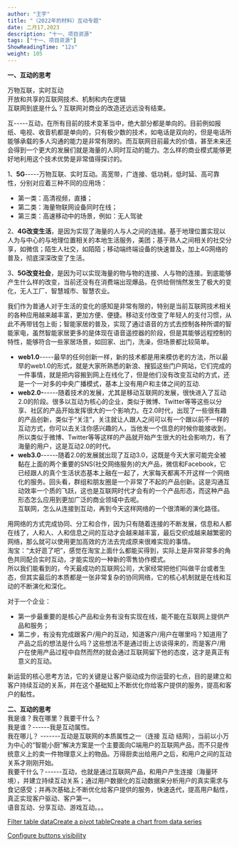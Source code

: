 ```yaml
---
author: "王宇"
title: "（2022年的材料）互动专题"
date: 二月17,2023
description: "十一、项目资源"
tags: ["十一、项目资源"]
ShowReadingTime: "12s"
weight: 105
---
```

**一、互动的思考**

万物互联，实时互动  
开放和共享的互联网技术、机制和内在逻辑  
互联网到底是什么？互联网对商业的改造还远远没有结束。

互-----互动，在所有目前的技术变革当中，绝大部分都是单向的。目前例如报纸、电视、收音机都是单向的，只有极少数的技术，如电话是双向的，但是电话所能够承载的多人沟通的能力是非常有限的。而互联网目前最大的价值，甚至未来还会得到一个更大的发展们就是海量的人同时互动的能力。怎么样的商业模式能够更好地利用这个技术优势是非常值得探讨的。

1、**5G**\-----万物互联、实时互动。高宽带，广连接、低功耗，低时延、高可靠性，分别对应着三种不同的应用场：

*   第一类：高清视频，直播；
*   第二类：海量物联网设备同时在线；
*   第三类：高速移动中的场景，例如：无人驾驶

2、**4G改变生活**，是因为实现了海量的人与人之间的连接。基于地理位置实现以人为与中心的与地理位置相关的本地生活服务，美团；基于熟人之间相关的社交分享，如微信；陌生人社交，如陌陌；移动端终端设备的快速普及，加上4G网络的普及，彻底深深改变了生活。

3、**5G改变社会**，是因为可以实现海量的物与物的连接、人与物的连接。到底能够产生什么样的改变，当前还没有在消费端出现爆品，在供给侧悄然发生了极大的变化，无人工厂、智慧城市、智慧农业。

我们作为普通人对于生活的变化的感知是非常有限的，特别是当前互联网技术相关的各种应用越来越丰富，更加方便、便捷。移动支付改变了年轻人的支付习惯，从此不再带钱包上街；智能家居的普及，实现了通过语音的方式去控制各种所谓的智能家电，虽然智能家居更多的是体现在语音遥控器的阶段，但是其能够远程控制的特性，能够符合一些家居场景，如回家、出门，洗澡，但场景都比较简单。

*   **web1.0**\-----最早的任何创新一样，新的技术都是用来模仿老的方法，所以最早的web1.0的形式，就是大家所熟悉的新浪、搜狐这些门户网站，它们完成的一件事情，就是把内容搬到网上在线化了，但是他们没有改变互动的方式，还是一个一对多的中央广播模式，基本上没有用户和主体之间的互动.
*   **web2.0-**\-----随着技术的发展，尤其是移动互联网的发展，很快进入了互动2.0的阶段。很多以互动为核心的企业，类似于微博、Twitter等等这些以分享、社区的产品开始发挥很大的一个影响力。在2.0时代，出现了一些很有趣的产品创新，类似于“关注”，关注就让人跟人之间可以有一个跟以前不一样的互动方式，你可以去关注你感兴趣的人，当他发一个信息的时候你能接收到，所以类似于微博、Twitter等等这样的产品就开始产生很大的社会影响力，有了海量的用户，这是互动2.0的时代。
*   **web3.0**\------随着2.0的发展就出现了互动3.0，这既是今天大家可能完全被黏在上面的两个重要的SNS(社交网络服务)的大产品，微信和Facebook，它已经跟人的真个生活状态基本上融在一起了，大家每天都离不开这样一个网络化的服务。回头看，群组和朋友圈是一个非常了不起的产品创新。这是沟通互动效率一个质的飞跃，这也是互联网时代才会有的一个产品形态，而这种产品形态怎么应用到更加广泛的商业领域中去呢。  
    互联网，怎么从连接到互动，再到今天这样网络的一个很清晰的演化路径。

用网络的方式完成协同、分工和合作，因为只有随着连接的不断发展，信息和人都在线了，人和人、人和信息之间的互动才会越来越丰富，最后交织成越来越繁密的网络，那么就可以使用更加高效的方法去完成原来很难实现的事情。  
淘宝：“太好逛了吧”，感觉在淘宝上面什么都能买得到，实际上是非常非常多的角色共同配合实时互动，才能实现的一种新的零售协作模式。  
所以我们能看到的，今天最成功的互联网公司，大家经常把他们叫做平台或者生态，但其实最后的本质都是一张非常复杂的协同网络，它的核心机制就是在线和互动的不断演化和深化。

对于一个企业：

*   第一步最重要的是核心产品和业务有没有实现在线，能不能在互联网上提供产品和服务；
*   第二步，有没有完成跟客户/用户的互动，知道客户/用户在哪里吗？知道用了产品之后的想法是什么吗？这些想法不是通过街上访谈得来的，而是客户/用户在使用产品过程中自然而然的就会通过互联网留下他的态度，这才是真正有意义的互动。

新运营的核心思考方法，它的关键是让客户驱动成为你运营的七点，目的是建立和客户持续互动的关系，并在这个基础知上不断优化你给客户提供的服务，提高和客户的黏性。

**二、互动的思考**  
我是谁？我在哪里？我要干什么？  
我是谁？------我是互动属性。  
我在哪儿？ -------互动是互联网的本质属性之一（连接 互动 结网），当前以小万为中心的“智能小厨”解决方案是一个主要面向C端用户的互联网产品，而不只是传统意义上的卖一件物理意义上的物品。万得厨卖出给用户之后，和用户之间的互动关系才刚刚开始。  
我要干什么？------互动，也就是通过互联网产品，和用户产生连接（海量环境），并建立持续互动关系；通过用户数据化的互动数据来分析用户的真实需求与食记感受；并再次基础上不断优化给客户提供的服务，快速迭代，提高用户黏性，真正实现客户驱动、客户第一。  
语音互动、分享互动、游戏互动。。。

  

  

  

  

  

  

  

[Filter table data](#)[Create a pivot table](#)[Create a chart from data series](#)

[Configure buttons visibility](/users/tfac-settings.action)